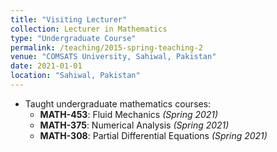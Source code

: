 ```yaml
---
title: "Visiting Lecturer"
collection: Lecturer in Mathematics
type: "Undergraduate Course"
permalink: /teaching/2015-spring-teaching-2
venue: "COMSATS University, Sahiwal, Pakistan"
date: 2021-01-01
location: "Sahiwal, Pakistan"
---
```

- Taught undergraduate mathematics courses:
  - **MATH-453**: Fluid Mechanics *(Spring 2021)*
  - **MATH-375**: Numerical Analysis *(Spring 2021)*
  - **MATH-308**: Partial Differential Equations *(Spring 2021)*
